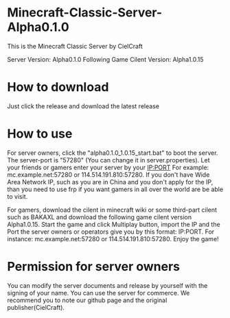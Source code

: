 # Minecraft-Classic-Server-Alpha0.1.0
 This is the Minecraft Classic Server by CielCraft

 Server Version: Alpha0.1.0
 Following Game Cilent Version: Alpha1.0.15

# How to download
 Just click the release and download the latest release

# How to use
 For server owners, click the "alpha0.1.0_1.0.15_start.bat" to boot the server. The server-port is "57280" (You can change it in server.properties). Let your friends or gamers enter your server by your <IP:PORT> For example: mc.example.net:57280  or  114.514.191.810:57280. If you don't have Wide Area Network IP, such as you are in China and you don't apply for the IP, than you need to use frp if you want gamers in all over the world are be able to visit.

 For gamers, download the cilent in minecraft wiki or some third-part cilent such as BAKAXL and download the following game cilent version Alpha1.0.15. Start the game and click Multiplay button, import the IP and the Port the server owners or operators give you by this format: IP:PORT. For instance: mc.example.net:57280 or 114.514.191.810:57280. Enjoy the game!

# Permission for server owners
 You can modify the server documents and release by yourself with the signing of your name. You can use the server for commerce. We recommend you to note our github page and the original publisher(CielCraft).
